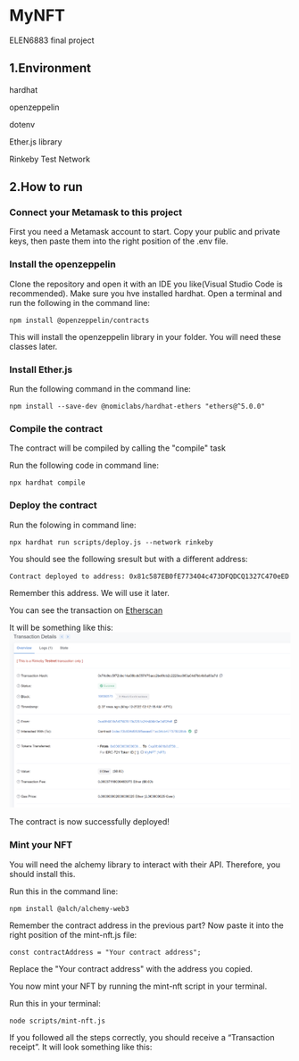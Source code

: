 # MyNFT
ELEN6883 final project

## 1.Environment

hardhat

openzeppelin

dotenv

Ether.js library

Rinkeby Test Network

## 2.How to run
### Connect your Metamask to this project
First you need a Metamask account to start. Copy your public and private keys, then paste them into the right position of the .env file.

### Install the openzeppelin
Clone the repository and open it with an IDE you like(Visual Studio Code is recommended). Make sure you hve installed hardhat. Open a terminal and run the following in the command line:

```
npm install @openzeppelin/contracts
```
This will install the openzeppelin library in your folder. You will need these classes later.

### Install Ether.js
Run the following command in the command line:
```
npm install --save-dev @nomiclabs/hardhat-ethers "ethers@^5.0.0"
```
### Compile the contract
The contract will be compiled by calling the "compile" task

Run the following code in command line:
```
npx hardhat compile
```
### Deploy the contract
Run the folowing in command line:
```
npx hardhat run scripts/deploy.js --network rinkeby
```
You should see the following sresult but with a different address:
```
Contract deployed to address: 0x81c587EB0fE773404c473DFQDCQ1327C470eED
```
Remember this address. We will use it later.

You can see the transaction on [Etherscan](https://etherscan.io/txs)

It will be something like this:
![Etherscan](https://github.com/rtq998916/MyNFT/blob/main/images/Etherscan.png)

The contract is now successfully deployed!

### Mint your NFT
You will need the alchemy library to interact with their API. Therefore, you should install this.

Run this in the command line:
```
npm install @alch/alchemy-web3
```
Remember the contract address in the previous part? Now paste it into the right position of the mint-nft.js file:
```
const contractAddress = "Your contract address";
```
Replace the "Your contract address" with the address you copied.

You now mint your NFT by running the mint-nft script in your terminal.

Run this in your terminal:
```
node scripts/mint-nft.js
```
If you followed all the steps correctly, you should receive a “Transaction receipt”. It will look something like this:
